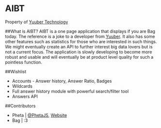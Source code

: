 # AIBT
Property of [Yuuber Technology](http://yuuber.com)

##What is AIBT?
AIBT is a one page application that displays if you are Bag today. The reference is a joke to a developer from [Yuuber](http://yuuber.com). It also has some other features such as statistics for those who are interested in such things. We might eventually create an API to further interest big data lovers but is not a current focus. The application is slowly developing to become more robust and usable and will eventually be at product level quality for such a pointless function.

##Wishlist
* Accounts - Answer history, Answer Ratio, Badges
* Wildcards
* Full answer history module with powerful search/filter tool
* Answers API

##Contributors
* Pheta | [@PhetaJS](http://twitter.com/phetajs), [Website](http://phetajs.com)
* Bag | :3
